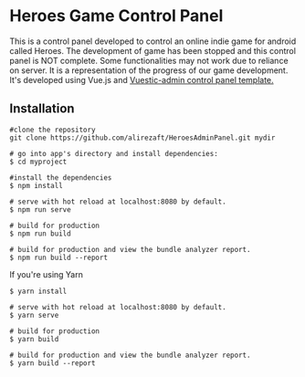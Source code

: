 # Heroes Game Control Panel
This is a control panel developed to control an online indie game for android called Heroes. The development of game has been stopped and this control panel is NOT complete. Some functionalities may not work due to reliance on server. It is a representation of the progress of our game development.
It's developed using Vue.js and [Vuestic-admin control panel template.](https://github.com/epicmaxco/vuestic-admin)
## Installation
```
#clone the repository
git clone https://github.com/alirezaft/HeroesAdminPanel.git mydir

# go into app's directory and install dependencies:
$ cd myproject

#install the dependencies
$ npm install

# serve with hot reload at localhost:8080 by default.
$ npm run serve

# build for production 
$ npm run build

# build for production and view the bundle analyzer report.
$ npm run build --report
```
If you're using Yarn

```
$ yarn install

# serve with hot reload at localhost:8080 by default.
$ yarn serve

# build for production 
$ yarn build

# build for production and view the bundle analyzer report.
$ yarn build --report
```
